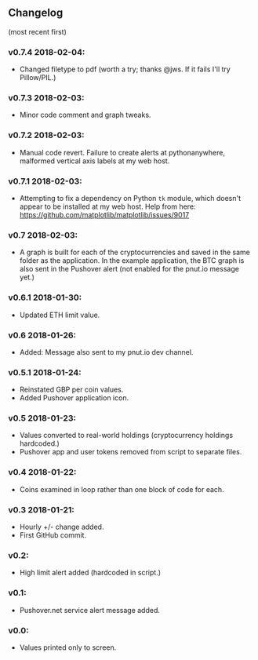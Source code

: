 ## Changelog
(most recent first)

### v0.7.4 2018-02-04:
* Changed filetype to pdf (worth a try; thanks @jws. If it fails I'll try Pillow/PIL.)

### v0.7.3 2018-02-03:
* Minor code comment and graph tweaks.

### v0.7.2 2018-02-03:
* Manual code revert. Failure to create alerts at pythonanywhere, malformed vertical axis labels at my web host.

### v0.7.1 2018-02-03:
* Attempting to fix a dependency on Python `tk` module, which doesn't appear to be installed at my web host. Help from here: https://github.com/matplotlib/matplotlib/issues/9017

### v0.7 2018-02-03:
* A graph is built for each of the cryptocurrencies and saved in the same folder as the application. In the example application, the BTC graph is also sent in the Pushover alert (not enabled for the pnut.io message yet.)

### v0.6.1 2018-01-30:
* Updated ETH limit value.

### v0.6 2018-01-26:
* Added: Message also sent to my pnut.io dev channel.

### v0.5.1 2018-01-24:
* Reinstated GBP per coin values.
* Added Pushover application icon.

### v0.5 2018-01-23:
* Values converted to real-world holdings (cryptocurrency holdings hardcoded.)
* Pushover app and user tokens removed from script to separate files.

### v0.4 2018-01-22:
* Coins examined in loop rather than one block of code for each.

### v0.3 2018-01-21:
* Hourly +/- change added.
* First GitHub commit.

### v0.2:
* High limit alert added (hardcoded in script.)

### v0.1:
* Pushover.net service alert message added.

### v0.0:
* Values printed only to screen.
